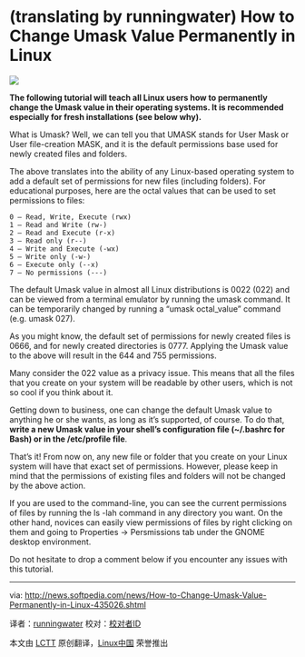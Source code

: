 (translating by runningwater)
How to Change Umask Value Permanently in Linux
================================================================================
![](http://i1-news.softpedia-static.com/images/news2/How-to-Change-Umask-Value-Permanently-in-Linux-435026-2.jpg)

**The following tutorial will teach all Linux users how to permanently change the Umask value in their operating systems. It is recommended especially for fresh installations (see below why).**

What is Umask? Well, we can tell you that UMASK stands for User Mask or User file-creation MASK, and it is the default permissions base used for newly created files and folders.

The above translates into the ability of any Linux-based operating system to add a default set of permissions for new files (including folders). For educational purposes, here are the octal values that can be used to set permissions to files:

    0 – Read, Write, Execute (rwx)
    1 – Read and Write (rw-)
    2 – Read and Execute (r-x)
    3 – Read only (r--)
    4 – Write and Execute (-wx)
    5 – Write only (-w-)
    6 – Execute only (--x)
    7 – No permissions (---)

The default Umask value in almost all Linux distributions is 0022 (022) and can be viewed from a terminal emulator by running the umask command. It can be temporarily changed by running a “umask octal_value” command (e.g. umask 027).

As you might know, the default set of permissions for newly created files is 0666, and for newly created directories is 0777. Applying the Umask value to the above will result in the 644 and 755 permissions.

Many consider the 022 value as a privacy issue. This means that all the files that you create on your system will be readable by other users, which is not so cool if you think about it.

Getting down to business, one can change the default Umask value to anything he or she wants, as long as it’s supported, of course. To do that, **write a new Umask value in your shell’s configuration file (~/.bashrc for Bash) or in the /etc/profile file**.

That’s it! From now on, any new file or folder that you create on your Linux system will have that exact set of permissions. However, please keep in mind that the permissions of existing files and folders will not be changed by the above action.

If you are used to the command-line, you can see the current permissions of files by running the ls -lah command in any directory you want. On the other hand, novices can easily view permissions of files by right clicking on them and going to Properties -> Persmissions tab under the GNOME desktop environment.

Do not hesitate to drop a comment below if you encounter any issues with this tutorial.

--------------------------------------------------------------------------------

via: http://news.softpedia.com/news/How-to-Change-Umask-Value-Permanently-in-Linux-435026.shtml

译者：[runningwater](https://github.com/runningwater) 校对：[校对者ID](https://github.com/校对者ID)

本文由 [LCTT](https://github.com/LCTT/TranslateProject) 原创翻译，[Linux中国](http://linux.cn/) 荣誉推出